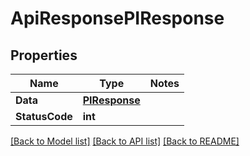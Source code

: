 # ApiResponsePIResponse

## Properties
Name | Type | Notes
------------ | ------------- | -------------
**Data** | **[**PIResponse**](../Model/PIResponse.md)**
**StatusCode** | **int**

[[Back to Model list]](../../README.md#documentation-for-models) [[Back to API list]](../../README.md#documentation-for-api-endpoints) [[Back to README]](../../README.md)
